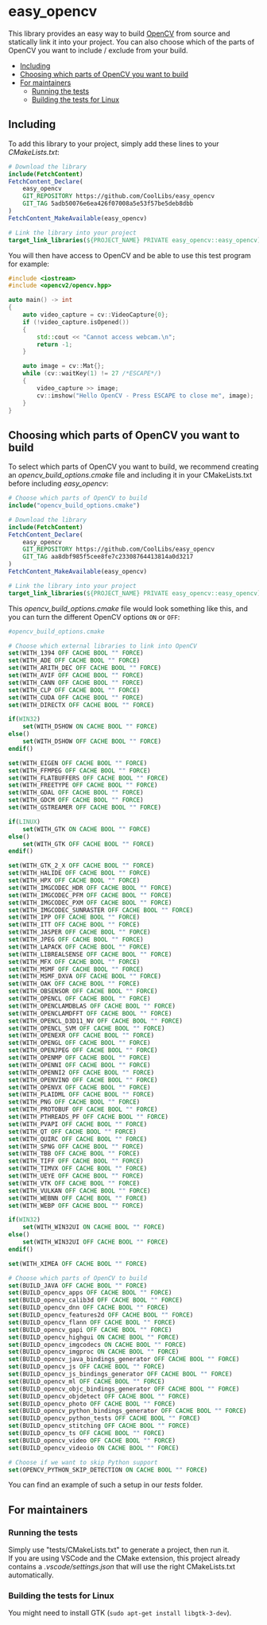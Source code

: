 # easy_opencv

This library provides an easy way to build [OpenCV](https://opencv.org/) from source and statically link it into your project. You can also choose which of the parts of OpenCV you want to include / exclude from your build.

- [Including](#including)
- [Choosing which parts of OpenCV you want to build](#choosing-which-parts-of-opencv-you-want-to-build)
- [For maintainers](#for-maintainers)
  - [Running the tests](#running-the-tests)
  - [Building the tests for Linux](#building-the-tests-for-linux)


## Including

To add this library to your project, simply add these lines to your *CMakeLists.txt*:
```cmake
# Download the library
include(FetchContent)
FetchContent_Declare(
    easy_opencv
    GIT_REPOSITORY https://github.com/CoolLibs/easy_opencv
    GIT_TAG 5adb50076e6ea426f07008a5e53f57be5deb8dbb
)
FetchContent_MakeAvailable(easy_opencv)

# Link the library into your project
target_link_libraries(${PROJECT_NAME} PRIVATE easy_opencv::easy_opencv)
```

You will then have access to OpenCV and be able to use this test program for example:
```cpp
#include <iostream>
#include <opencv2/opencv.hpp>

auto main() -> int
{
    auto video_capture = cv::VideoCapture{0};
    if (!video_capture.isOpened())
    {
        std::cout << "Cannot access webcam.\n";
        return -1;
    }

    auto image = cv::Mat{};
    while (cv::waitKey(1) != 27 /*ESCAPE*/)
    {
        video_capture >> image;
        cv::imshow("Hello OpenCV - Press ESCAPE to close me", image);
    }
}
```

## Choosing which parts of OpenCV you want to build

To select which parts of OpenCV you want to build, we recommend creating an *opencv_build_options.cmake* file and including it in your CMakeLists.txt before including *easy_opencv*:
```cmake
# Choose which parts of OpenCV to build
include("opencv_build_options.cmake")

# Download the library
include(FetchContent)
FetchContent_Declare(
    easy_opencv
    GIT_REPOSITORY https://github.com/CoolLibs/easy_opencv
    GIT_TAG aa8dbf985f5cee8fe7c23308764413814a0d3217
)
FetchContent_MakeAvailable(easy_opencv)

# Link the library into your project
target_link_libraries(${PROJECT_NAME} PRIVATE easy_opencv::easy_opencv)
```

This *opencv_build_options.cmake* file would look something like this, and you can turn  the different OpenCV options `ON` or `OFF`:

```cmake
#opencv_build_options.cmake

# Choose which external libraries to link into OpenCV
set(WITH_1394 OFF CACHE BOOL "" FORCE)
set(WITH_ADE OFF CACHE BOOL "" FORCE)
set(WITH_ARITH_DEC OFF CACHE BOOL "" FORCE)
set(WITH_AVIF OFF CACHE BOOL "" FORCE)
set(WITH_CANN OFF CACHE BOOL "" FORCE)
set(WITH_CLP OFF CACHE BOOL "" FORCE)
set(WITH_CUDA OFF CACHE BOOL "" FORCE)
set(WITH_DIRECTX OFF CACHE BOOL "" FORCE)

if(WIN32)
    set(WITH_DSHOW ON CACHE BOOL "" FORCE)
else()
    set(WITH_DSHOW OFF CACHE BOOL "" FORCE)
endif()

set(WITH_EIGEN OFF CACHE BOOL "" FORCE)
set(WITH_FFMPEG OFF CACHE BOOL "" FORCE)
set(WITH_FLATBUFFERS OFF CACHE BOOL "" FORCE)
set(WITH_FREETYPE OFF CACHE BOOL "" FORCE)
set(WITH_GDAL OFF CACHE BOOL "" FORCE)
set(WITH_GDCM OFF CACHE BOOL "" FORCE)
set(WITH_GSTREAMER OFF CACHE BOOL "" FORCE)

if(LINUX)
    set(WITH_GTK ON CACHE BOOL "" FORCE)
else()
    set(WITH_GTK OFF CACHE BOOL "" FORCE)
endif()

set(WITH_GTK_2_X OFF CACHE BOOL "" FORCE)
set(WITH_HALIDE OFF CACHE BOOL "" FORCE)
set(WITH_HPX OFF CACHE BOOL "" FORCE)
set(WITH_IMGCODEC_HDR OFF CACHE BOOL "" FORCE)
set(WITH_IMGCODEC_PFM OFF CACHE BOOL "" FORCE)
set(WITH_IMGCODEC_PXM OFF CACHE BOOL "" FORCE)
set(WITH_IMGCODEC_SUNRASTER OFF CACHE BOOL "" FORCE)
set(WITH_IPP OFF CACHE BOOL "" FORCE)
set(WITH_ITT OFF CACHE BOOL "" FORCE)
set(WITH_JASPER OFF CACHE BOOL "" FORCE)
set(WITH_JPEG OFF CACHE BOOL "" FORCE)
set(WITH_LAPACK OFF CACHE BOOL "" FORCE)
set(WITH_LIBREALSENSE OFF CACHE BOOL "" FORCE)
set(WITH_MFX OFF CACHE BOOL "" FORCE)
set(WITH_MSMF OFF CACHE BOOL "" FORCE)
set(WITH_MSMF_DXVA OFF CACHE BOOL "" FORCE)
set(WITH_OAK OFF CACHE BOOL "" FORCE)
set(WITH_OBSENSOR OFF CACHE BOOL "" FORCE)
set(WITH_OPENCL OFF CACHE BOOL "" FORCE)
set(WITH_OPENCLAMDBLAS OFF CACHE BOOL "" FORCE)
set(WITH_OPENCLAMDFFT OFF CACHE BOOL "" FORCE)
set(WITH_OPENCL_D3D11_NV OFF CACHE BOOL "" FORCE)
set(WITH_OPENCL_SVM OFF CACHE BOOL "" FORCE)
set(WITH_OPENEXR OFF CACHE BOOL "" FORCE)
set(WITH_OPENGL OFF CACHE BOOL "" FORCE)
set(WITH_OPENJPEG OFF CACHE BOOL "" FORCE)
set(WITH_OPENMP OFF CACHE BOOL "" FORCE)
set(WITH_OPENNI OFF CACHE BOOL "" FORCE)
set(WITH_OPENNI2 OFF CACHE BOOL "" FORCE)
set(WITH_OPENVINO OFF CACHE BOOL "" FORCE)
set(WITH_OPENVX OFF CACHE BOOL "" FORCE)
set(WITH_PLAIDML OFF CACHE BOOL "" FORCE)
set(WITH_PNG OFF CACHE BOOL "" FORCE)
set(WITH_PROTOBUF OFF CACHE BOOL "" FORCE)
set(WITH_PTHREADS_PF OFF CACHE BOOL "" FORCE)
set(WITH_PVAPI OFF CACHE BOOL "" FORCE)
set(WITH_QT OFF CACHE BOOL "" FORCE)
set(WITH_QUIRC OFF CACHE BOOL "" FORCE)
set(WITH_SPNG OFF CACHE BOOL "" FORCE)
set(WITH_TBB OFF CACHE BOOL "" FORCE)
set(WITH_TIFF OFF CACHE BOOL "" FORCE)
set(WITH_TIMVX OFF CACHE BOOL "" FORCE)
set(WITH_UEYE OFF CACHE BOOL "" FORCE)
set(WITH_VTK OFF CACHE BOOL "" FORCE)
set(WITH_VULKAN OFF CACHE BOOL "" FORCE)
set(WITH_WEBNN OFF CACHE BOOL "" FORCE)
set(WITH_WEBP OFF CACHE BOOL "" FORCE)

if(WIN32)
    set(WITH_WIN32UI ON CACHE BOOL "" FORCE)
else()
    set(WITH_WIN32UI OFF CACHE BOOL "" FORCE)
endif()

set(WITH_XIMEA OFF CACHE BOOL "" FORCE)

# Choose which parts of OpenCV to build
set(BUILD_JAVA OFF CACHE BOOL "" FORCE)
set(BUILD_opencv_apps OFF CACHE BOOL "" FORCE)
set(BUILD_opencv_calib3d OFF CACHE BOOL "" FORCE)
set(BUILD_opencv_dnn OFF CACHE BOOL "" FORCE)
set(BUILD_opencv_features2d OFF CACHE BOOL "" FORCE)
set(BUILD_opencv_flann OFF CACHE BOOL "" FORCE)
set(BUILD_opencv_gapi OFF CACHE BOOL "" FORCE)
set(BUILD_opencv_highgui ON CACHE BOOL "" FORCE)
set(BUILD_opencv_imgcodecs ON CACHE BOOL "" FORCE)
set(BUILD_opencv_imgproc ON CACHE BOOL "" FORCE)
set(BUILD_opencv_java_bindings_generator OFF CACHE BOOL "" FORCE)
set(BUILD_opencv_js OFF CACHE BOOL "" FORCE)
set(BUILD_opencv_js_bindings_generator OFF CACHE BOOL "" FORCE)
set(BUILD_opencv_ml OFF CACHE BOOL "" FORCE)
set(BUILD_opencv_objc_bindings_generator OFF CACHE BOOL "" FORCE)
set(BUILD_opencv_objdetect OFF CACHE BOOL "" FORCE)
set(BUILD_opencv_photo OFF CACHE BOOL "" FORCE)
set(BUILD_opencv_python_bindings_generator OFF CACHE BOOL "" FORCE)
set(BUILD_opencv_python_tests OFF CACHE BOOL "" FORCE)
set(BUILD_opencv_stitching OFF CACHE BOOL "" FORCE)
set(BUILD_opencv_ts OFF CACHE BOOL "" FORCE)
set(BUILD_opencv_video OFF CACHE BOOL "" FORCE)
set(BUILD_opencv_videoio ON CACHE BOOL "" FORCE)

# Choose if we want to skip Python support
set(OPENCV_PYTHON_SKIP_DETECTION ON CACHE BOOL "" FORCE)
```

You can find an example of such a setup in our *tests* folder.

## For maintainers

### Running the tests

Simply use "tests/CMakeLists.txt" to generate a project, then run it.<br/>
If you are using VSCode and the CMake extension, this project already contains a *.vscode/settings.json* that will use the right CMakeLists.txt automatically.

### Building the tests for Linux

You might need to install GTK (`sudo apt-get install libgtk-3-dev`).
